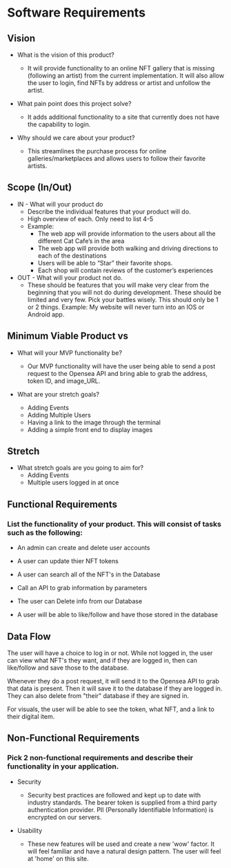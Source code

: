 # Software Requirements

## Vision

- What is the vision of this product?
  - It will provide functionality to an online NFT gallery that is missing (following an artist) from the current implementation. It will also allow the user to login, find NFTs by address or artist and unfollow the artist.

- What pain point does this project solve?
  - It adds additional functionality to a site that currently does not have the capability to login.

- Why should we care about your product?
  - This streamlines the purchase process for online galleries/marketplaces and allows users to follow their favorite artists.

## Scope (In/Out)

- IN - What will your product do
  - Describe the individual features that your product will do.
  - High overview of each. Only need to list 4-5
  - Example:
    - The web app will provide information to the users about all the different Cat Cafe’s in the area
    - The web app will provide both walking and driving directions to each of the destinations
    - Users will be able to “Star” their favorite shops.
    - Each shop will contain reviews of the customer’s experiences
- OUT - What will your product not do.
  - These should be features that you will make very clear from the beginning that you will not do during development. These should be limited and very few. Pick your battles wisely. This should only be 1 or 2 things. Example: My website will never turn into an IOS or Android app.

## Minimum Viable Product vs

- What will your MVP functionality be?
  - Our MVP functionality will have the user being able to send a post request to the Opensea API and bring able to grab the address, token ID, and image_URL.

- What are your stretch goals?
  - Adding Events
  - Adding Multiple Users
  - Having a link to the image through the terminal
  - Adding a simple front end to display images

## Stretch

- What stretch goals are you going to aim for?
  - Adding Events
  - Multiple users logged in at once


## Functional Requirements

### List the functionality of your product. This will consist of tasks such as the following:

- An admin can create and delete user accounts

- A user can update thier NFT tokens
- A user can search all of the NFT's in the Database
- Call an API to grab information by parameters
- The user can Delete info from our Database
- A user will be able to like/follow and have those stored in the database

## Data Flow

The user will have a choice to log in or not. While not logged in, the user can view what NFT's they want, and if they are logged in, then can like/follow and save those to the database. 

Whenever they do a post request, it will send it to the Opensea API to grab that data is present. Then it will save it to the database if they are logged in. They can also delete from "their" database if they are signed in.

For visuals, the user will be able to see the token, what NFT, and a link to their digital item.

## Non-Functional Requirements

### Pick 2 non-functional requirements and describe their functionality in your application.

- Security
  - Security best practices are followed and kept up to date with industry standards. The bearer token is supplied from a third party authentication provider. PII (Personally Identifiable Information) is encrypted on our servers.

- Usability
  - These new features will be used and create a new 'wow' factor. It will feel familiar and have a natural design pattern. The user will feel at 'home' on this site.
